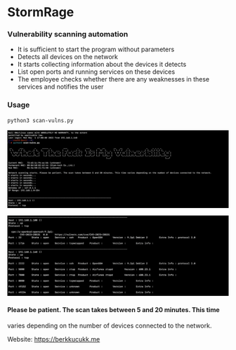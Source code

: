 # StormRage

### Vulnerability scanning automation

- It is sufficient to start the program without parameters
- Detects all devices on the network
- It starts collecting information about the devices it detects
- List open ports and running services on these devices
- The employee checks whether there are any weaknesses in these services 
and notifies the user

### Usage
```sh
python3 scan-vulns.py
```
<p align="center">
  <img src = "https://github.com/Berkkucukk/WTF-Is-My-Vuln/blob/main/1.png?raw=true" width=1200>
</p>
<p align="center">
  <img src = "https://github.com/Berkkucukk/WTF-Is-My-Vuln/blob/main/2.png?raw=true" width=1200>
</p>

#### Please be patient. The scan takes between 5 and 20 minutes. This time 
varies depending on the number of devices connected to the network.

 Website: <https://berkkucukk.me>

